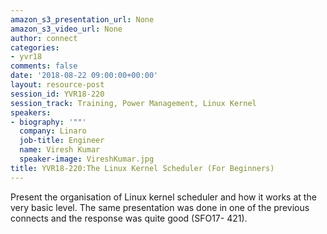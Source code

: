 ```yaml
---
amazon_s3_presentation_url: None
amazon_s3_video_url: None
author: connect
categories:
- yvr18
comments: false
date: '2018-08-22 09:00:00+00:00'
layout: resource-post
session_id: YVR18-220
session_track: Training, Power Management, Linux Kernel
speakers:
- biography: '""'
  company: Linaro
  job-title: Engineer
  name: Viresh Kumar
  speaker-image: VireshKumar.jpg
title: YVR18-220:The Linux Kernel Scheduler (For Beginners)
---
```


Present the organisation of Linux kernel scheduler and how it works at the very basic level. The same presentation was done in one of the previous connects and the response was quite good (SFO17- 421).